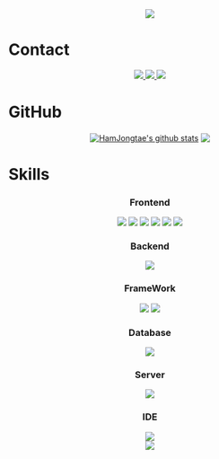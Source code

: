 <div align="center">
<img src="https://capsule-render.vercel.app/api?type=waving&color=00CC00&height=150&section=header&text=HamJongTae&fontSize=70&fontColor=FFFFFF" />
</div>
<div>
   <h1>Contact</h1> 
   <div align="center">
       <a href="mailto:hjt0530@gmail.com">
           <img src="https://img.shields.io/badge/Gmail-EA4335?style=for-the-badge&logo=Gmail&logoColor=white"> 
       </a>
       <a href="https://open.kakao.com/o/sX9ViNHg">
           <img src="https://img.shields.io/badge/KakaoTalk-FFCD00?style=for-the-badge&logoColor=black&logo=KakaoTalk"> 
       </a>
       <a href="https://www.instagram.com/h_whdxx">
           <img src="https://img.shields.io/badge/Instagram-E4405F?style=for-the-badge&logo=Instagram&logoColor=white"> 
       </a>
   </div>
</div>
<div>
   <h1>GitHub</h1> 
   <div align="center">
       <a href="https://github.com/HamJongtae/github-readme-stats"><img align="center" src="https://github-readme-stats.vercel.app/api?username=HamJongtae&show_icons=true&include_all_commits=true&bg_color=00CC00&hide_border=true"       
                                                                      alt="HamJongtae's github stats" /></a>  
       <a href="https://github.com/HamJongtae/github-readme-stats"><img align="center" src="https://github-readme-stats.vercel.app/api/top-langs/?username=HamJongtae&layout=compact&bg_color=00CC00&hide_border=true" /></a> 
   </div>
</div>
<div>
  <h1>Skills</h1>
  <div align="center">
    <div>
    <h3>Frontend</h3>
      <img src="https://img.shields.io/badge/HTML5-E34F26?style=for-the-badge&logo=HTML5&logoColor=white">
      <img src="https://img.shields.io/badge/CSS3-1572B6?style=for-the-badge&logo=css3&logoColor=white">
      <img src="https://img.shields.io/badge/JavaScript-F7DF1E?style=for-the-badge&logo=javascript&logoColor=white">
      <img src="https://img.shields.io/badge/Jquery-0769AD?style=for-the-badge&logo=jquery&logoColor=white">
      <img src="https://img.shields.io/badge/Ajax-007396?style=for-the-badge&logo=Java&logoColor=white">
      <img src="https://img.shields.io/badge/Bootstrap-7952B3?style=for-the-badge&logo=bootstrap&logoColor=white">
    </div>
    <div>
      <h3>Backend</h3>
        <img src="https://img.shields.io/badge/Java-007396?style=for-the-badge&logo=OpenJDK&logoColor=white">
    </div>
    <div>
      <h3>FrameWork</h3>
        <img src="https://img.shields.io/badge/Spring-6DB33F?style=for-the-badge&logo=Spring&logoColor=white">
        <img src="https://img.shields.io/badge/Spring Boot-6DB33F?style=for-the-badge&logo=springboot&logoColor=white">
    </div>
    <div>
      <h3>Database</h3>
        <img src="https://img.shields.io/badge/Oracle-F80000?style=for-the-badge&logo=ORACLE&logoColor=white">
    </div>
   <div>
      <h3>Server</h3>
        <img src="https://img.shields.io/badge/apache tomcat-F8DC75?style=for-the-badge&logo=apachetomcat&logoColor=black">
    </div>
    <div>
      <h3>IDE</h3>
        <img src="https://img.shields.io/badge/Eclipse-2C2255?style=for-the-badge&logo=Eclipse%20IDE&logoColor=white">
    </div>
  </div>
</div>

<div align="center">
<img src="https://capsule-render.vercel.app/api?type=waving&color=00CC00&height=150&section=footer" />
</div>
